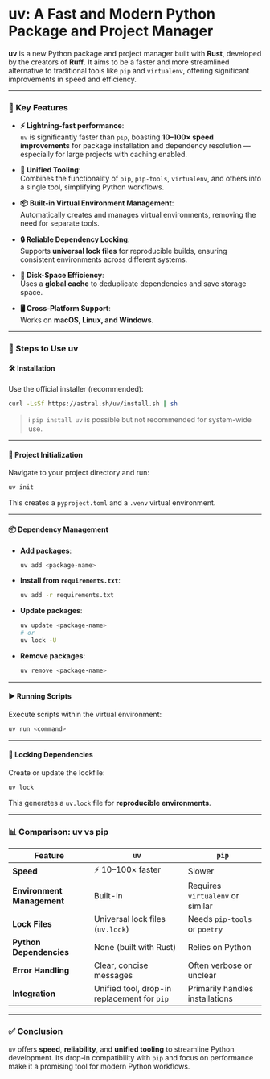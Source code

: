 # uv: A Fast and Modern Python Package and Project Manager

**uv** is a new Python package and project manager built with **Rust**, developed by the creators of **Ruff**. It aims to be a faster and more streamlined alternative to traditional tools like `pip` and `virtualenv`, offering significant improvements in speed and efficiency.

---

### 🔧 Key Features

- **⚡ Lightning-fast performance**:  
  `uv` is significantly faster than `pip`, boasting **10–100× speed improvements** for package installation and dependency resolution — especially for large projects with caching enabled.

- **🧰 Unified Tooling**:  
  Combines the functionality of `pip`, `pip-tools`, `virtualenv`, and others into a single tool, simplifying Python workflows.

- **📦 Built-in Virtual Environment Management**:  
  Automatically creates and manages virtual environments, removing the need for separate tools.

- **🔒 Reliable Dependency Locking**:  
  Supports **universal lock files** for reproducible builds, ensuring consistent environments across different systems.

- **💾 Disk-Space Efficiency**:  
  Uses a **global cache** to deduplicate dependencies and save storage space.

- **🖥️ Cross-Platform Support**:  
  Works on **macOS, Linux, and Windows**.

---

### 🚀 Steps to Use uv

#### 🛠️ Installation

Use the official installer (recommended):

```bash
curl -LsSf https://astral.sh/uv/install.sh | sh
````

> ℹ️ `pip install uv` is possible but not recommended for system-wide use.

---

#### 📁 Project Initialization

Navigate to your project directory and run:

```bash
uv init
```

This creates a `pyproject.toml` and a `.venv` virtual environment.

---

#### 📦 Dependency Management

* **Add packages**:

  ```bash
  uv add <package-name>
  ```

* **Install from `requirements.txt`**:

  ```bash
  uv add -r requirements.txt
  ```

* **Update packages**:

  ```bash
  uv update <package-name>
  # or
  uv lock -U
  ```

* **Remove packages**:

  ```bash
  uv remove <package-name>
  ```

---

#### ▶️ Running Scripts

Execute scripts within the virtual environment:

```bash
uv run <command>
```

---

#### 🔐 Locking Dependencies

Create or update the lockfile:

```bash
uv lock
```

This generates a `uv.lock` file for **reproducible environments**.

---

### 📊 Comparison: uv vs pip

| Feature                    | `uv`                                        | `pip`                            |
| -------------------------- | ------------------------------------------- | -------------------------------- |
| **Speed**                  | ⚡ 10–100× faster                            | Slower                           |
| **Environment Management** | Built-in                                    | Requires `virtualenv` or similar |
| **Lock Files**             | Universal lock files (`uv.lock`)            | Needs `pip-tools` or `poetry`    |
| **Python Dependencies**    | None (built with Rust)                      | Relies on Python                 |
| **Error Handling**         | Clear, concise messages                     | Often verbose or unclear         |
| **Integration**            | Unified tool, drop-in replacement for `pip` | Primarily handles installations  |

---

### ✅ Conclusion

`uv` offers **speed**, **reliability**, and **unified tooling** to streamline Python development. Its drop-in compatibility with `pip` and focus on performance make it a promising tool for modern Python workflows.